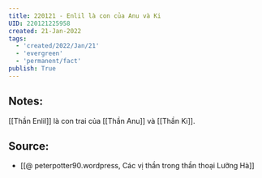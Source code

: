 ```yaml
---
title: 220121 - Enlil là con của Anu và Ki
UID: 220121225958
created: 21-Jan-2022
tags:
  - 'created/2022/Jan/21'
  - 'evergreen'
  - 'permanent/fact'
publish: True
---
```

## Notes:
[[Thần Enlil]] là con trai của [[Thần Anu]] và [[Thần Ki]].

## Source:
- [[@ peterpotter90.wordpress, Các vị thần trong thần thoại Lưỡng Hà]]


